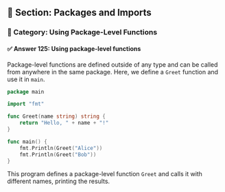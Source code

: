 ## 📘 Section: Packages and Imports  
### 🔹 Category: Using Package-Level Functions  
#### ✅ Answer 125: Using package-level functions

Package-level functions are defined outside of any type and can be called from anywhere in the same package. Here, we define a `Greet` function and use it in `main`.

```go
package main

import "fmt"

func Greet(name string) string {
    return "Hello, " + name + "!"
}

func main() {
    fmt.Println(Greet("Alice"))
    fmt.Println(Greet("Bob"))
}
```

This program defines a package-level function `Greet` and calls it with different names, printing the results.
